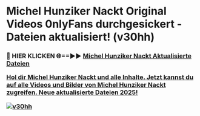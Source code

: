 # Michel Hunziker Nackt Original Videos 0nlyFans durchgesickert - Dateien aktualisiert! (v30hh)

<h3>🔴 HIER KLICKEN 🌐==►► <a href="https://tinyurl.com/h6vf6nb8" rel="nofollow">Michel Hunziker Nackt Aktualisierte Dateien

Hol dir Michel Hunziker Nackt und alle Inhalte. Jetzt kannst du auf alle Videos und Bilder von Michel Hunziker Nackt zugreifen. Neue aktualisierte Dateien 2025!

[![v30hh](https://i.imgur.com/sD4kR3V.gif)](https://tinyurl.com/h6vf6nb8)
